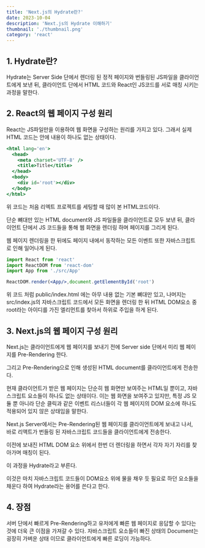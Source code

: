 ```yaml
---
title: 'Next.js의 Hydrate란?'
date: 2023-10-04
description: 'Next.js의 Hydrate 이해하기'
thumbnail: './thumbnail.png'
category: 'react'
---
```


## 1. Hydrate란?

Hydrate는 Server Side 단에서 렌더링 된 정적 페이지와 번들링된 JS파일을 클라이언트에게 보낸 뒤, 클라이언트 단에서 HTML 코드와 React인 JS코드를 서로 매칭 시키는 과정을 말한다.

## 2. React의 웹 페이지 구성 원리

React는 JS파일만을 이용하여 웹 화면을 구성하는 원리를 가지고 있다. 그래서 실제 HTML 코드는 안에 내용이 하나도 없는 상태이다.

```jsx
<html lang='en'>
  <head>
    <meta charset='UTF-8' />
    <title>Title</title>
  </head>
  <body>
    <div id='root'></div>
  </body>
</html>
```

위 코드는 처음 리엑트 프로젝트를 세팅할 때 많이 본 HTML코드이다.

단순 뼈대만 있는 HTML document와 JS 파일들을 클라이언트로 모두 보낸 뒤, 클라이언트 단에서 JS 코드들을 통해 웹 화면을 렌더링 하며 페이지를 그리게 된다.

웹 페이지 렌더링을 한 뒤에도 페이지 내에서 동작하는 모든 이벤트 또한 자바스크립트로 인해 일어나게 된다.

```jsx
import React from 'react'
import ReactDOM from 'react-dom'
import App from './src/App'

ReactDOM.render(<App/>,document.getElementById('root')
```

위 코드 처럼 public/index.html 에는 아무 내용 없는 기본 뼈대만 있고, 나머지는 src/index.js의 자바스크립트 코드에서 모든 화면을 렌더링 한 뒤 HTML DOM요소 중 root라는 아이디를 가진 엘리먼트를 찾아서 하위로 주입을 하게 된다.

## 3. Next.js의 웹 페이지 구성 원리

Next.js는 클라이언트에게 웹 페이지를 보내기 전에 Server side 단에서 미리 웹 페이지를 Pre-Rendering 한다.

그리고 Pre-Rendering으로 인해 생성된 HTML document를 클라이언트에게 전송한다.

현재 클라이언트가 받은 웹 페이지는 단순히 웹 화면만 보여주는 HTML일 뿐이고, 자바스크립트 요소들이 하나도 없는 상태이다. 이는 웹 화면을 보여주고 있지만, 특정 JS 모듈 뿐 아니라 단순 클릭과 같은 이벤트 리스너들이 각 웹 페이지의 DOM 요소에 하나도 적용되어 있지 않은 상태임을 말한다.

Next.js Server에서는 Pre-Rendering된 웹 페이지를 클라이언트에게 보내고 나서, 바로 리액트가 번들링 된 자바스크립트 코드들을 클라이언트에게 전송한다.

이전에 보내진 HTML DOM 요소 위에서 한번 더 렌더링을 하면서 각자 자기 자리를 찾아가며 매칭이 된다.

이 과정을 Hydrate라고 부른다.

이것은 마치 자바스크립트 코드들이 DOM요소 위에 물을 채우 듯 필요로 하던 요소들을 채운다 하여 Hydrate라는 용어를 쓴다고 한다.

## 4. 장점

서버 단에서 빠르게 Pre-Rendering하고 유저에게 빠른 웹 페이지로 응답할 수 있다는 것에 더욱 큰 이점을 가져갈 수 있다. 자바스크립트 요소들이 빠진 상태의 Document는 굉장히 가벼운 상태 이므로 클라이언트에게 빠른 로딩이 가능하다.
